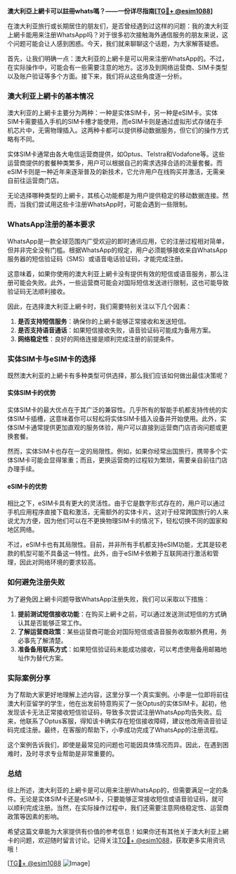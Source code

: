 **澳大利亞上網卡可以註冊whats嗎？——一份详尽指南[[TG💪+ @esim1088](https://t.me/s/esim1088)]**

在澳大利亚旅行或长期居住的朋友们，是否曾经遇到过这样的问题：我的澳大利亚上網卡能用来注册WhatsApp吗？对于很多初次接触海外通信服务的朋友来说，这个问题可能会让人感到困惑。今天，我们就来聊聊这个话题，为大家解答疑惑。

首先，让我们明确一点：澳大利亚的上網卡是可以用来注册WhatsApp的。不过，在实际操作中，可能会有一些需要注意的地方。这涉及到网络运营商、SIM卡类型以及账户验证等多个方面。接下来，我们将从这些角度逐一分析。

### 澳大利亚上網卡的基本情况

澳大利亚的上網卡主要分为两种：一种是实体SIM卡，另一种是eSIM卡。实体SIM卡需要插入手机的SIM卡槽才能使用，而eSIM卡则是通过虚拟形式存储在手机芯片中，无需物理插入。这两种卡都可以提供移动数据服务，但它们的操作方式略有不同。

实体SIM卡通常由各大电信运营商提供，如Optus、Telstra和Vodafone等。这些运营商提供的套餐种类繁多，用户可以根据自己的需求选择合适的流量套餐。而eSIM卡则是一种近年来逐渐普及的新技术，它允许用户在线购买并激活，无需亲自前往运营商门店。

无论选择哪种类型的上網卡，其核心功能都是为用户提供稳定的移动数据连接。然而，当我们尝试用这些卡注册WhatsApp时，可能会遇到一些限制。

### WhatsApp注册的基本要求

WhatsApp是一款全球范围内广受欢迎的即时通讯应用，它的注册过程相对简单，但并非完全没有门槛。根据WhatsApp的规定，用户必须能够接收来自WhatsApp服务器的短信验证码（SMS）或语音电话验证码，才能完成注册。

这意味着，如果你使用的澳大利亚上網卡没有提供有效的短信或语音服务，那么注册可能会失败。此外，一些运营商可能会对国际短信发送进行限制，这也可能导致验证码无法顺利接收。

因此，在选择澳大利亚上網卡时，我们需要特别关注以下几个因素：

1. **是否支持短信服务**：确保你的上網卡能够正常接收和发送短信。
2. **是否支持语音通话**：如果短信接收失败，语音验证码可能成为备用方案。
3. **网络稳定性**：良好的网络连接是顺利完成注册的前提条件。

### 实体SIM卡与eSIM卡的选择

既然澳大利亚的上網卡有多种类型可供选择，那么我们应该如何做出最佳决策呢？

#### 实体SIM卡的优势

实体SIM卡的最大优点在于其广泛的兼容性。几乎所有的智能手机都支持传统的实体SIM卡插槽，这意味着你可以轻松将实体SIM卡插入设备并开始使用。此外，实体SIM卡通常提供更加直观的服务体验，用户可以直接到运营商门店咨询问题或更换套餐。

然而，实体SIM卡也存在一定的局限性。例如，如果你经常出国旅行，携带多个实体SIM卡可能会显得笨重；而且，更换运营商的过程较为繁琐，需要亲自前往门店办理手续。

#### eSIM卡的优势

相比之下，eSIM卡具有更大的灵活性。由于它是数字形式存在的，用户可以通过手机应用程序直接下载和激活，无需额外的实体卡片。这对于经常跨国旅行的人来说尤为方便，因为他们可以在不更换物理SIM卡的情况下，轻松切换不同的国家和地区网络。

不过，eSIM卡也有其局限性。目前，并非所有手机都支持eSIM功能，尤其是较老款的机型可能不具备这一特性。此外，由于eSIM卡依赖于互联网进行激活和管理，因此对网络环境的要求较高。

### 如何避免注册失败

为了避免因上網卡问题导致WhatsApp注册失败，我们可以采取以下措施：

1. **提前测试短信接收功能**：在购买上網卡之前，可以通过发送测试短信的方式确认其是否能够正常工作。
2. **了解运营商政策**：某些运营商可能会对国际短信或语音服务收取额外费用，务必事先了解清楚。
3. **准备备用联系方式**：如果短信验证码未能成功接收，可以考虑使用备用邮箱地址作为替代方案。

### 实际案例分享

为了帮助大家更好地理解上述内容，这里分享一个真实案例。小李是一位即将前往澳大利亚留学的学生，他在出发前特意购买了一张Optus的实体SIM卡。起初，他发现该卡无法正常接收短信验证码，导致多次尝试注册WhatsApp均告失败。后来，他联系了Optus客服，得知该卡确实存在短信接收障碍，建议他改用语音验证码完成注册。最终，在客服的帮助下，小李成功完成了WhatsApp的注册流程。

这个案例告诉我们，即使是最常见的问题也可能因具体情况而异。因此，在遇到困难时，及时寻求专业帮助是非常重要的。

### 总结

综上所述，澳大利亚的上網卡是可以用来注册WhatsApp的，但需要满足一定的条件。无论是实体SIM卡还是eSIM卡，只要能够正常接收短信或语音验证码，就可以顺利完成注册。当然，在实际操作过程中，我们还需要注意网络稳定性、运营商政策等因素的影响。

希望这篇文章能为大家提供有价值的参考信息！如果你还有其他关于澳大利亚上網卡的问题，欢迎随时留言讨论。记得关注[TG💪+ @esim1088](https://t.me/s/esim1088)，获取更多实用资讯哦！

[[TG💪+ @esim1088](https://t.me/s/esim1088) ![Image](https://i.postimg.cc/4NQfJmqS/Snipaste-2025-05-13-00-14-12.png)]